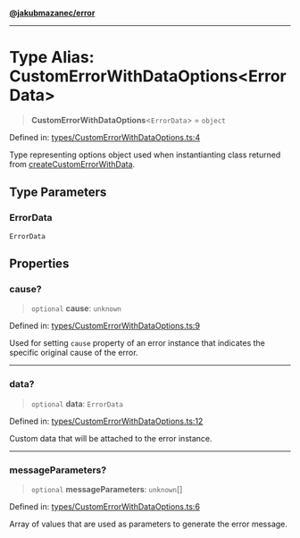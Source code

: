 [**@jakubmazanec/error**](../README.md)

---

# Type Alias: CustomErrorWithDataOptions\<ErrorData\>

> **CustomErrorWithDataOptions**\<`ErrorData`\> = `object`

Defined in:
[types/CustomErrorWithDataOptions.ts:4](https://github.com/jakubmazanec/tools/blob/acfa246dbb1035f65efb7fa114167a3cbefca108/packages/error/source/types/CustomErrorWithDataOptions.ts#L4)

Type representing options object used when instantianting class returned from
[createCustomErrorWithData](../functions/createCustomErrorWithData.md).

## Type Parameters

### ErrorData

`ErrorData`

## Properties

### cause?

> `optional` **cause**: `unknown`

Defined in:
[types/CustomErrorWithDataOptions.ts:9](https://github.com/jakubmazanec/tools/blob/acfa246dbb1035f65efb7fa114167a3cbefca108/packages/error/source/types/CustomErrorWithDataOptions.ts#L9)

Used for setting `cause` property of an error instance that indicates the specific original cause of
the error.

---

### data?

> `optional` **data**: `ErrorData`

Defined in:
[types/CustomErrorWithDataOptions.ts:12](https://github.com/jakubmazanec/tools/blob/acfa246dbb1035f65efb7fa114167a3cbefca108/packages/error/source/types/CustomErrorWithDataOptions.ts#L12)

Custom data that will be attached to the error instance.

---

### messageParameters?

> `optional` **messageParameters**: `unknown`[]

Defined in:
[types/CustomErrorWithDataOptions.ts:6](https://github.com/jakubmazanec/tools/blob/acfa246dbb1035f65efb7fa114167a3cbefca108/packages/error/source/types/CustomErrorWithDataOptions.ts#L6)

Array of values that are used as parameters to generate the error message.
